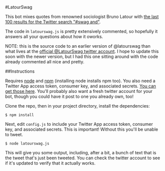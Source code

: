 #LatourSwag

This bot mixes quotes from renowned sociologist Bruno Latour with [the last 100 results for the Twitter search "#swag and"](http://search.twitter.com/search.json?callback=?&rpp=100&q='%23swag+and').

The code in `latourswag.js` is pretty extensively commented, so hopefully it answers all your questions about how it oworks.

NOTE: this is the source code to an earlier version of @latourswag than what lives at the [official @LatourSwag twitter account](http://twitter.com/latourswag). I hope to update this soon with the newer version, but I had this one sitting around with the code already commented all nice and pretty.

##Instructions

Requires [node](http://nodejs.org/) and [npm](http://npmjs.org/) (installing node installs npm too). You also need a Twitter App access token, consumer key, and associated secrets. [You can get those here](https://dev.twitter.com/apps/new). You'll probably also want a fresh twitter account for your bot, though you could have it post to one you already own, too!

Clone the repo, then in your project directory, install the dependencies:

`$ npm install`

Next, edit `config.js` to include your Twitter App access token, consumer key, and associated secrets. This is important! Without this you'll be unable to tweet.

`$ node latourswag.js`

This will give you some output, including, after a bit, a bunch of text that is the tweet that's just been tweeted. You can check the twitter account to see if it's updated to verify that it actually works.
